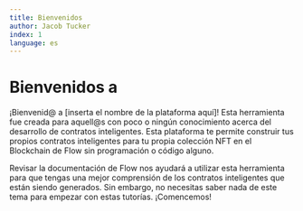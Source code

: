 ```yaml
---
title: Bienvenidos
author: Jacob Tucker
index: 1
language: es
---
```


# Bienvenidos a

¡Bienvenid@ a [inserta el nombre de la plataforma aquí]!
Esta herramienta fue creada para aquell@s con poco o ningún conocimiento acerca del desarrollo de contratos inteligentes. Esta plataforma te permite construir tus propios contratos inteligentes para tu propia colección NFT en el Blockchain de Flow sin programación o código alguno.

Revisar la documentación de Flow nos ayudará a utilizar esta herramienta para que tengas una mejor comprensión de los contratos inteligentes que están siendo generados. Sin embargo, no necesitas saber nada de este tema para empezar con estas tutorías. ¡Comencemos!
